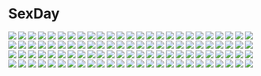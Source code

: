 # SexDay
![](https://konachan.com/jpeg/c8a110c49fa3439aafdd323ccc14ff9a/Konachan.com%20-%2085221%202girls%20angel_beats%21%20chibi%20food%20gray_hair%20green_eyes%20nakamura_yuri%20purple_hair%20robata%20school_uniform%20tachibana_kanade%20white%20yellow_eyes.jpg)
![](https://konachan.com/image/3966116e0b44ee5c03eabb37f4c2dee7/Konachan.com%20-%2090866%20gsq%20kobayakawa_rinko%20love_plus.jpg)
![](https://konachan.com/jpeg/1881a8bf3f9514e58c7b218daed3e507/Konachan.com%20-%20151144%20aster_leo%20blue_eyes%20bow%20brown_eyes%20christmas%20dress%20flowers%20long_hair%20original%20snow%20white_hair.jpg)
![](https://konachan.com/image/d1b18091500c2ae7848b3fc446062ea1/Konachan.com%20-%20149680%20blush%20breasts%20cleavage%20gantz%20headphones%20jpeg_artifacts%20long_hair%20navel%20nitroplus%20parody%20pink_hair%20red_eyes%20sonico%20super_sonico%20underboob.jpg)
![](https://konachan.com/image/4e813bdd165f296556054daa7c3467fa/Konachan.com%20-%20188978%20ahri_%28league_of_legends%29%20animal_ears%20black_hair%20breasts%20cleavage%20kaka_cheung%20league_of_legends%20multiple_tails%20tail.jpg)
![](https://konachan.com/image/ec845ba275fbd7183248f163dbc0fd67/Konachan.com%20-%20307303%200x3%20glasses%20long_hair%20original%20witch.jpg)
![](https://konachan.com/jpeg/624d06fcf48939f3e8c9c950e6be6402/Konachan.com%20-%2027710%20jungle_wa_itsumo_hale_nochi_guu.jpg)
![](https://konachan.com/jpeg/d4630aa05d0a2ce5f1962434610f10a1/Konachan.com%20-%20195034%20clouds%20dress%20gloves%20kaname_madoka%20long_hair%20mahou_shoujo_madoka_magica%20maredoro%20pink_hair%20ultimate_madoka%20water%20wings.jpg)
![](https://konachan.com/image/46814dbc9118e98f7a25e9efe1cff894/Konachan.com%20-%2076843%20blonde_hair%20blue_eyes%20cloud_strife%20final_fantasy%20final_fantasy_vii%20final_fantasy_vii_advent_children%20sword%20weapon.jpg)
![](https://konachan.com/image/08ca315e32fca494eb036a1b9786313e/Konachan.com%20-%209798%20ayase_yue%20mahou_sensei_negima%20miyazaki_nodoka.jpg)
![](https://konachan.com/image/6ae601c322ebd6d256c8926b44df6091/Konachan.com%20-%2013511%20bikini_top%20breasts%20gloves%20jpeg_artifacts%20long_hair%20red_hair%20shorts%20tengen_toppa_gurren_lagann%20thighhighs%20vector%20yellow_eyes%20yoko_littner%20zoom_layer.jpg)
![](https://konachan.com/image/d604212fdd47a403f7f1c2fdeca4a30c/Konachan.com%20-%20270362%20blonde_hair%20choker%20flowers%20heart%20ia%20krin%20leaves%20long_hair%20signed%20tears%20vocaloid.jpg)
![](https://konachan.com/jpeg/355db7baad050280a554ceebd7f5302c/Konachan.com%20-%20223931%20blonde_hair%20bra%20breasts%20brown_eyes%20cleavage%20close%20gray%20kangoku_gakuen%20midorikawa_hana%20miura_naoko%20short_hair%20underwear%20white.jpg)
![](https://konachan.com/jpeg/ad87eb424a1ba70ef502185458b8ae20/Konachan.com%20-%20251357%20blazblue%20breasts%20brown_eyes%20brown_hair%20cum%20gloves%20group%20handjob%20lasterk%20nipples%20no_bra%20open_shirt%20penis%20shirt_lift%20short_hair%20tail%20uncensored.jpg)
![](https://konachan.com/jpeg/e020ca7ba1f00f515dbe50f268f854b4/Konachan.com%20-%20284596%20bikini%20breasts%20cameltoe%20cleavage%20erect_nipples%20garter%20green_eyes%20hat%20j-cube%20original%20pink_hair%20ribbons%20swimsuit%20underboob%20white%20wristwear.jpg)
![](https://konachan.com/jpeg/74e51caba887e78ac72632e2e544fc26/Konachan.com%20-%20275378%20akita_hika%20aqua_eyes%20bikini%20blonde_hair%20blue_eyes%20blush%20cameltoe%20fate_grand_order%20fate_%28series%29%20ponytail%20sideboob%20swimsuit%20third-party_edit%20white.jpg)
![](https://konachan.com/image/3607d4f4ef8c8d969514950c2623dd03/Konachan.com%20-%2073919%20brown_eyes%20brown_hair%20original%20scarf%20tamayo.jpg)
![](https://konachan.com/image/873e87df7e3b00c709baaf5bdbb4d4d7/Konachan.com%20-%2046991%20aisaka_taiga%20breasts%20christmas%20hat%20kawashima_ami%20kushieda_minori%20nude%20pussy%20santa_hat%20third-party_edit%20toradora%20uncensored.jpg)
![](https://konachan.com/image/11d7fd2bb5ffb2506decd39af73d277b/Konachan.com%20-%20151631%20animal_ears%20breasts%20brown_hair%20censored%20cum%20d_chara_mail%20dmm%20long_hair%20nipples%20open_shirt%20penis%20pussy%20sex%20sorai_shinya%20tail.jpg)
![](https://konachan.com/image/729cd27d35ce23fdec82954c40d0da88/Konachan.com%20-%20294788%20bed%20bra%20breasts%20gray_hair%20navel%20nopan%20orange_eyes%20original%20short_hair%20siu_%28siu0207%29%20thighhighs%20underwear.jpg)
![](https://konachan.com/image/5e316e6cc1cab31eff90703fbced47a0/Konachan.com%20-%2019870%20ikkitousen%20kanu_unchou.jpg)
![](https://konachan.com/image/48e5e42c7845cdde2cbd193c20935d02/Konachan.com%20-%20105647%20ibuki_suika%20touhou.jpg)
![](https://konachan.com/jpeg/62b1cd481d1a4ced5f1501b1b2f1bacb/Konachan.com%20-%20102380%20blush%20butterfly%20dress%20hat%20maisaki_miyabi%20pink%20pink_hair%20red_eyes%20saigyouji_yuyuko%20short_hair%20touhou.jpg)
![](https://konachan.com/jpeg/7c6597d24b0c2c2ba452e08865638279/Konachan.com%20-%20150278%20brown_hair%20candy%20food%20halloween%20kentaurosu%20original%20pocky%20thighhighs.jpg)
![](https://konachan.com/jpeg/81ae230ee0f834c2d5a4a9a4ad28546c/Konachan.com%20-%20187237%20ayase_hazuki%20blue_hair%20blush%20breasts%20cum%20game_cg%20japanese_clothes%20kamidere%20nipples%20purple_eyes%20sex%20short_hair%20uesugi_chihaya.jpg)
![](https://konachan.com/jpeg/634b76e932b29d0ceebc3753b3267e6d/Konachan.com%20-%2020104%20chidori_kaname%20full_metal_panic.jpg)
![](https://konachan.com/jpeg/360b7b9a1cbf28d3e1fa2531ce6d5ae3/Konachan.com%20-%20251468%20bikini%20blush%20breasts%20cameltoe%20choker%20cosplay%20demon%20game_cg%20garter%20horns%20mochio%20navel%20ribbons%20stairs%20swimsuit%20tail%20twintails%20underboob%20wet%20wings.jpg)
![](https://konachan.com/image/03e095cb3d83be2595f93f088fc2226f/Konachan.com%20-%2024122%20blood_the_last_vampire.jpg)
![](https://konachan.com/image/8c001cabf5be241bc51d7e8b58d7cb6d/Konachan.com%20-%2067072%20black_hair%20fullmetal_alchemist%20orange_eyes%20roy_mustang.jpg)
![](https://konachan.com/image/dac139398270aabfeaa7d4c96e0dbb86/Konachan.com%20-%20105080%20hoshino%20tagme.jpg)
![](https://konachan.com/image/228617223a5c2976d36fea0e8346ef7e/Konachan.com%20-%20133627%20bed%20breasts%20brown_hair%20fingering%20long_hair%20masturbation%20no_bra%20panties%20rasukaru%20striped_panties%20underwear%20wet.jpg)
![](https://konachan.com/image/baf4925ada6b5ff31759b4092552f7e0/Konachan.com%20-%20201166%202girls%20animal%20anthropomorphism%20bird%20brown_eyes%20brown_hair%20flowers%20grass%20kneehighs%20school_uniform%20seneto%20tears%20thighhighs%20torn_clothes%20tree.jpg)
![](https://konachan.com/image/0e333f2bb5d61672f4498b6a2e8c0df2/Konachan.com%20-%2045122%20elfen_lied%20lucy_%28elfen_lied%29.jpg)
![](https://konachan.com/jpeg/6ec9f6eb0a7b990e156abb6d43352bb4/Konachan.com%20-%20253495%202girls%20angel%20animal%20ass%20bird%20boots%20bow%20breasts%20clouds%20cross%20dress%20feathers%20flowers%20gloves%20navel%20original%20red_hair%20sky%20sword%20water%20weapon%20wings.jpg)
![](https://konachan.com/image/15fb1b1a5e394ee89b63ae2f675684f6/Konachan.com%20-%20265592%20bigrbear%20black_hair%20building%20drink%20green_eyes%20group%20male%20navel%20nipples%20nude%20original%20short_hair%20tattoo.jpg)
![](https://konachan.com/image/5ff80f02b084db2f1c5d504dc7cf4906/Konachan.com%20-%2084951%20akiyama_mio%20hirasawa_yui%20k-on%21%20kotobuki_tsumugi%20li_%28liras%29%20nakano_azusa%20tainaka_ritsu%20underwear.jpg)
![](https://konachan.com/image/e8d80c2fce59c7bc4de27367f0766a0f/Konachan.com%20-%2060283%20aqua_eyes%20aqua_hair%20enamel%20hatsune_miku%20long_hair%20sleeping%20thighhighs%20tie%20twintails%20vocaloid%20white.jpg)
![](https://konachan.com/jpeg/ffa5afd59e86710377745967e4a6f45d/Konachan.com%20-%20198302%20bed%20breasts%20brown_eyes%20brown_hair%20heart%20idolmaster%20mattari_yufi%20necklace%20nipples%20panties%20thighhighs%20topless%20totoki_airi%20twintails%20underwear.jpg)
![](https://konachan.com/image/123e5737ea05ae652af171fb27a70b7d/Konachan.com%20-%20224213%20aliasing%20blue_eyes%20blush%20brown_eyes%20brown_hair%20group%20loli%20long_hair%20purple_eyes%20purple_hair%20school_uniform%20sky%20stockings%20water%20white_hair%20yellow_eyes.jpg)
![](https://konachan.com/image/b86a67f76b449295f69fb2fff76c4898/Konachan.com%20-%20140205%20blonde_hair%20breasts%20cherry_blossoms%20cleavage%20flowers%20horns%20hoshiguma_yuugi%20japanese_clothes%20kimono%20madcocoon%20red_eyes%20shackles%20signed%20smoking%20touhou.jpg)
![](https://konachan.com/jpeg/a5c7f5c89fa572bef4a7e2ce4c2e2a95/Konachan.com%20-%20218959%20bell%20blonde_hair%20blue_eyes%20bow%20cherry_blossoms%20flowers%20japanese_clothes%20paper%20ribbons%20short_hair%20skirt%20thighhighs%20tree%20wristwear%20zettai_ryouiki.jpg)
![](https://konachan.com/image/b974bdf3bd36535958f089f395f0de5b/Konachan.com%20-%20111549%20animal%20brown_hair%20rabbit%20red_eyes%20tagme.jpg)
![](https://konachan.com/image/4b5352edab523e6784be9b95130efe4b/Konachan.com%20-%20306157%20brown_hair%20cherry_blossoms%20cropped%20dress%20flowers%20keis_%28locrian1357%29%20long_hair%20original%20red_eyes%20skirt%20spring%20tree%20umbrella.jpg)
![](https://konachan.com/image/e711196071ae2c3e8bfdcfb5c60eeffc/Konachan.com%20-%20262399%20animal%20aqua_eyes%20barefoot%20bird%20breasts%20cleavage%20clouds%20dress%20long_hair%20original%20ruins%20see_through%20sky%20tagme_%28artist%29%20water%20white_hair.jpg)
![](https://konachan.com/jpeg/047906a06ffece6b7bfb86ceaa1f6943/Konachan.com%20-%20246317%20aqua_eyes%20ball%20beach%20bikini%20braids%20breasts%20clouds%20collar%20logo%20long_hair%20navel%20pink_hair%20ponytail%20raiden_mei%20sky%20swimsuit%20tree%20twintails%20water.jpg)
![](https://konachan.com/image/e15ccaf8a419d15f7dd912111a6a48f7/Konachan.com%20-%20181131%20black_hair%20blush%20brown_eyes%20clouds%20dress%20hanjuku_mikan%20long_hair%20original%20summer_dress.jpg)
![](https://konachan.com/image/1d3bef4dfd446edd49866416f3fd92d3/Konachan.com%20-%2010155%20stairs%20tagme.jpg)
![](https://konachan.com/image/5e7fd42112e7bc7fa634def15b4cd4b6/Konachan.com%20-%20249929%20aoi_%28buzhuen444%29%20bikini%20breasts%20cleavage%20green_eyes%20green_hair%20kochiya_sanae%20long_hair%20navel%20ponytail%20swimsuit%20touhou.jpg)
![](https://konachan.com/image/6db069f76142aa51f55d24b8624295f4/Konachan.com%20-%20272955%20blush%20brown_hair%20flowers%20long_hair%20navel%20neiless_nero%20original%20red_eyes%20ribbons%20skirt.jpg)
![](https://konachan.com/image/786f48da69111b73b525af11a26bf292/Konachan.com%20-%20157317%20bath%20bicolored_eyes%20blue_hair%20breasts%20drink%20flowers%20original%20petals%20ribbons%20takemi%20water.jpg)
![](https://konachan.com/image/670561e7ffccca2c080fe1ed367223f3/Konachan.com%20-%20236972%20animal%20anthropomorphism%20bird%20blue_eyes%20blush%20chinomaron%20clouds%20gray_hair%20hat%20landscape%20long_hair%20scenic%20school_uniform%20skirt%20sky%20thighhighs%20water.jpg)
![](https://konachan.com/jpeg/40f4c24038952560422d6e59a51523b7/Konachan.com%20-%2038439%20amesarasa%20blush%20cuffs_%28studio%29%20pink_hair%20red_eyes%20school_uniform%20umbrella%20yuki_sanbongi.jpg)
![](https://konachan.com/jpeg/6824c18ae631142f39e146138d202e6f/Konachan.com%20-%20118461%20archetype_earth%20arcueid_brunestud%20melty_blood%20shingetsutan_tsukihime%20vector.jpg)
![](https://konachan.com/image/51cd018faabec2f60cdb2c38efebe10d/Konachan.com%20-%2031496%20ass%20blonde_hair%20blue_eyes%20blue_hair%20blush%20favorite%20game_cg%20green_eyes%20happy_margaret%21%20kokonoka%20panties%20red_hair%20rindou_saki%20school_uniform%20underwear.jpg)
![](https://konachan.com/image/3d81b0537e6538d8390d1808bd5b51bc/Konachan.com%20-%20246221%202girls%20ass%20flowers%20long_hair%20navel%20panties%20petals%20purple_hair%20red_eyes%20rider%20rose%20see_through%20spear%20tattoo%20thighhighs%20underwear%20weapon%20yykuaixian.jpg)
![](https://konachan.com/image/b988e3dba7dc4924c24222fea371c477/Konachan.com%20-%20140339%20corticarte_apa_lagranges%20kannatsuki_noboru%20long_hair%20pantyhose%20red_hair%20school_uniform%20shinkyoku_soukai_polyphonica%20white.jpg)
![](https://konachan.com/image/bb4bb6d548efd1b591339e57b73bbc67/Konachan.com%20-%20225193%20blush%20boots%20breasts%20bubbles%20cleavage%20collar%20emilia_%28re%3Azero%29%20long_hair%20pointed_ears%20purple_eyes%20ryo%20skirt%20thighhighs%20white_hair%20zettai_ryouiki.jpg)
![](https://konachan.com/jpeg/3c5a2a6ffbdd10be08cd662a4b6347e3/Konachan.com%20-%20260532%20animal_ears%20blue_eyes%20dress%20elbow_gloves%20forest%20gloves%20honkai_impact%20liu_lan%20pink_hair%20short_hair%20sword%20tree%20weapon%20yae_sakura_%28benghuai_xueyuan%29.jpg)
![](https://konachan.com/image/f95ea8e16a67b1a93f10ca30791d3f44/Konachan.com%20-%20278174%20aqua_eyes%20aqua_hair%20computer%20drink%20guitar%20headphones%20imo_bouya%20instrument%20long_hair%20music%20paper%20piano%20skirt%20tattoo%20thighhighs%20twintails%20vocaloid.jpg)
![](https://konachan.com/jpeg/5085c1f48f6705154e7aca51b15951ad/Konachan.com%20-%20205981%20aata1007%20anthropomorphism%20cameltoe%20elbow_gloves%20flowers%20gloves%20haruna_%28kancolle%29%20kantai_collection%20navel%20panties%20stockings%20underwear%20wedding_attire.jpg)
![](https://konachan.com/image/42369c412bc872074a1525dc3c3d556c/Konachan.com%20-%2010225%20tagme.jpg)
![](https://konachan.com/image/865eee136f763e7fc83e941ae711114b/Konachan.com%20-%205707%20paradise_kiss.jpg)
![](https://konachan.com/jpeg/742da7285e8821322713f544b1ff7882/Konachan.com%20-%2013940%20anthropomorphism%20juzo-kun%20linux%20os-tan%20spear%20ubuntu%20weapon%20yellow.jpg)
![](https://konachan.com/image/675ff7604784226e1ad2754a96915ff5/Konachan.com%20-%20124091%20blue_hair%20boots%20bow%20chain%20hat%20red_eyes%20remilia_scarlet%20short_hair%20sindre%20touhou%20vampire%20weapon%20wings.jpg)
![](https://konachan.com/jpeg/e0b501192ef2d98140ff0cf288546b16/Konachan.com%20-%20125005%20cigarette%20fire%20fujiwara_no_mokou%20priichu%20touhou.jpg)
![](https://konachan.com/jpeg/b811cd705fe6aa8de5e214190441b14f/Konachan.com%20-%20161619%20exit_tunes%20fujima_takuya%20green_eyes%20green_hair%20gumi%20vocaloid.jpg)
![](https://konachan.com/image/4d90b0dd1dd63a1c8465948da7fe5fa7/Konachan.com%20-%20121862%20animal_ears%20breasts%20catgirl%20chinese_clothes%20chinese_dress%20cleavage%20gloves%20shaomei_rin%20shining_hearts%20tail%20thighhighs%20white%20yellow_eyes.jpg)
![](https://konachan.com/jpeg/383c69cddd4c588bc2d10943e7e289ae/Konachan.com%20-%20300540%20armor%20blonde_hair%20breasts%20cleavage%20cropped%20flowers%20gloves%20long_hair%20manamitsu%20neptune%20noire%20purple_eyes%20red_eyes%20scan%20short_hair%20thighhighs%20twintails.jpg)
![](https://konachan.com/jpeg/30714d5b005a56457eba070b854c5eeb/Konachan.com%20-%2033627%20happiness%20kamisaka_haruhi%20navel.jpg)
![](https://konachan.com/jpeg/5b60eaeb03f5cff2e19bd422ccde5292/Konachan.com%20-%20242529%20black_hair%20brown_eyes%20brown_hair%20car%20glasses%20kitashirakawa_anko%20loli%20long_hair%20male%20market%29%20ponytail%20servachok%20short_hair%20tamako_market.jpg)
![](https://konachan.com/image/e5e8c016a55902019e405f04f5d056f0/Konachan.com%20-%2064796%20bamboo_blade%20black_hair%20candy%20chocolate%20heart%20kawazoe_tamaki%20logo%20purple_eyes%20ribbons%20short_hair.jpg)
![](https://konachan.com/image/c0455f7a3dfcc98c2431568c23316d15/Konachan.com%20-%20304794%20blue_hair%20bow_%28weapon%29%20clouds%20gabiran%20gloves%20green_eyes%20shinon_%28sao%29%20short_hair%20sky%20sword_art_online%20weapon.jpg)
![](https://konachan.com/image/e5a2f687688d13ddafcddf2a6f129356/Konachan.com%20-%20162956%20animal%20green_eyes%20green_hair%20hatsune_miku%20nezuki%20teddy_bear%20vocaloid.jpg)
![](https://konachan.com/image/886683f651890bdd916fc560c20f458f/Konachan.com%20-%2012686%20gun%20gunslinger_girl%20henrietta%20rico%20triela%20weapon.jpg)
![](https://konachan.com/image/de872ff6cd6597e1f9f249117818fc84/Konachan.com%20-%20142580%20andrew_gilbert_mills%20ayano_keiko%20group%20kirigaya_kazuto%20kirito_%28tundereyuina%29%20shinozaki_rika%20sword_art_online%20tagme%20tsuboi_ryoutarou%20yuuki_asuna.jpg)
![](https://konachan.com/jpeg/acdc2c92e28fad5c623c8de896b01fe1/Konachan.com%20-%20202976%20aqua_eyes%20ass%20blonde_hair%20breasts%20bubbles%20ia%20long_hair%20nipples%20nude%20thighhighs%20topless%20underwater%20veilrain%20vocaloid%20water.jpg)
![](https://konachan.com/jpeg/8cef514a8a9ca1238bbc9e00042817d6/Konachan.com%20-%20268240%20breasts%20brown_eyes%20brown_hair%20cleavage%20close%20cropped%20original%20short_hair%20waifu2x%20zattape.jpg)
![](https://konachan.com/image/5c0c73ce3bfa78e04e03a1fda973a33b/Konachan.com%20-%2016487%20mishima_reika%20rahxephon%20tagme.jpg)
![](https://konachan.com/image/83c0b2ad73ed93a0ddc227298ab87cb8/Konachan.com%20-%2043429%20fujiwara_no_mokou%20touhou.jpg)
![](https://konachan.com/image/4fb200e234c538777730b8acc4a07752/Konachan.com%20-%20227695%20animal_ears%20castella_milk.jpg)
![](https://konachan.com/image/95b97697ea2b962db943d6a14df1786a/Konachan.com%20-%2027963%20nitroplus.jpg)
![](https://konachan.com/image/eac27bc52c3830292c9b90e080f1c334/Konachan.com%20-%2078330%20blue_eyes%20bra%20etopen%20haramura_nodoka%20kotobuki_utage%20long_hair%20panties%20pink_hair%20ribbons%20saki%20scan%20tagme%20thighhighs%20underwear.jpg)
![](https://konachan.com/jpeg/98f03c1a04d3b82ef62ac19c0aa9c46d/Konachan.com%20-%20158053%20black_hair%20braids%20brown_eyes%20glasses%20long_hair%20onigirikun%20pastel_chime%20pastel_chime_bind_seeker%20school_uniform%20shinomiya_aoi%20skirt%20sword%20weapon.jpg)
![](https://konachan.com/jpeg/306e7d20d68e2361e2d29d40ee140e20/Konachan.com%20-%2038456%20amesarasa%20cuffs_%28studio%29.jpg)
![](https://konachan.com/image/4dc5864d26b5791c629a890d2e8b5351/Konachan.com%20-%2071816%20edward_elric%20fullmetal_alchemist.jpg)
![](https://konachan.com/image/2661022ace80605096f340562da534a5/Konachan.com%20-%20138185%20animal_ears%20aqua_eyes%20bikini%20foxgirl%20headdress%20long_hair%20mask%20nibiiro_shizuka%20original%20swimsuit%20tail%20white%20white_hair.jpg)
![](https://konachan.com/image/97fa36b3b0bcfbb089733d13482a226a/Konachan.com%20-%209142%20brown_eyes%20brown_hair%20clannad%20furukawa_nagisa%20key%20logo%20school_uniform%20short_hair%20zoom_layer.jpg)
![](https://konachan.com/image/40d467d16c04199cb03cbb87206f0b0a/Konachan.com%20-%20304111%20all_male%20building%20city%20genji_%28overwatch%29%20h%40ge%20male%20moon%20night%20overwatch.jpg)
![](https://konachan.com/image/e87da224621bdae7d7ddbc5eafe1f75f/Konachan.com%20-%20246456%202girls%20animal%20cat%20chito_%28flying_witch%29%20flying_witch%20kowata_makoto%20kuramoto_chinatsu%20loli.jpg)
![](https://konachan.com/image/8fea042b83e57a5c4f0198e76f33e040/Konachan.com%20-%20119494%202girls%20brown_hair%20cabbit%20dress%20game_cg%20gray_hair%20haina_%28midori_no_umi%29%20long_hair%20makina_%28midori_no_umi%29%20midori_no_umi%20short_hair%20yukie.jpg)
![](https://konachan.com/image/d18ea207acfcd58f03e9f9ccfd28949a/Konachan.com%20-%20135297%20flowers%20gloves%20gray_eyes%20hat%20long_hair%20original%20purple_hair%20riv%20scarf.jpg)
![](https://konachan.com/jpeg/69d67fcb7c5cd0806ca9e50f03646513/Konachan.com%20-%20244615%202girls%20animal_ears%20anthropomorphism%20catgirl%20chibi%20doll%20kaban%20kemono_friends%20muuran%20serval%20tail.jpg)
![](https://konachan.com/image/e87f5a836671d39442fe17aeeefbc635/Konachan.com%20-%20230829%20armor%20autumn%20black_hair%20breasts%20building%20cameltoe%20cleavage%20leaves%20orange_eyes%20original%20panties%20samurai%20skirt%20sword%20torii%20underwear%20weapon.jpg)
![](https://konachan.com/image/65213cbcd50b4b737e681110c7fabc77/Konachan.com%20-%20271025%20aizawa_shouta%20asui_tsuyu%20bed%20black_hair%20breasts%20green_eyes%20green_hair%20long_hair%20male%20night%20no_bra%20nopan%20shirt_lift%20signed%20underboob%20yugaminokuni.jpg)
![](https://konachan.com/jpeg/056814b0133b6e8b0d17ae3997dd971c/Konachan.com%20-%20101401%20aqua_hair%20dress%20hatsune_miku%20long_hair%20space%20twintails%20vocaloid%20yuuki_kira.jpg)
![](https://konachan.com/jpeg/6f976bee0bc5544729eb701951ac8a83/Konachan.com%20-%2069930%203d%20ayanami_rei%20blue%20blue_hair%20bodysuit%20ikedan%20neon_genesis_evangelion%20red_eyes%20short_hair%20skintight.jpg)
![](https://konachan.com/image/7a69dce2d155a1ecdcddedce46ad35ea/Konachan.com%20-%20191464%20corona_timir%20dress%20els_tasmin%20fabia_crozelg%20fujima_takuya%20glasses%20group%20loli%20nove%20panties%20rio_wezley%20scan%20thighhighs%20underwear%20witch%20yagami_hayate.jpg)
![](https://konachan.com/image/341e4ee10e5670db727cd2f409f8216b/Konachan.com%20-%20190299%20ass%20dress%20panties%20purple_hair%20red_eyes%20sukja%20thighhighs%20underwear%20unleashed%20wings.jpg)
![](https://konachan.com/jpeg/7a4ee53cc41534495ba4ed5a986f07af/Konachan.com%20-%2070770%20blush%20brown_hair%20fang%20garden_%28galge%29%20gayarou%20green_eyes%20hoshino_erika%20skirt.jpg)
![](https://konachan.com/image/833acbed90a90fc4d96e6ad2e9a0aeef/Konachan.com%20-%20108144%20black_rock_shooter%20crossover%20kagamine_len%20kagamine_rin%20kuroi_mato%20male%20musou_yuchi%20vocaloid.jpg)
